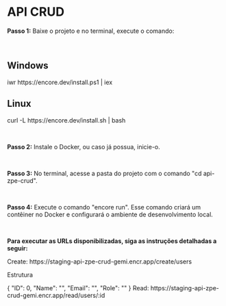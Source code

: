 <h1>API CRUD</h1>
<p><strong>Passo 1:</strong> Baixe o projeto e no terminal, execute o comando:</p>
<br>
<h2>Windows</h2>
<p>iwr https://encore.dev/install.ps1 | iex</p>
<h2>Linux</h2>
<p>curl -L https://encore.dev/install.sh | bash</p>
<br>
<p><strong>Passo 2:</strong> Instale o Docker, ou caso já possua, inicie-o.</p>
<br>
<p><strong>Passo 3:</strong> No terminal, acesse a pasta do projeto com o comando "cd api-zpe-crud".</p>
<br>
<p><strong>Passo 4:</strong> Execute o comando "encore run". Esse comando criará um contêiner no Docker e configurará o ambiente de desenvolvimento local.</p>
<br>
<p><strong>Para executar as URLs disponibilizadas, siga as instruções detalhadas a seguir:</strong></p>
<a>Create:  https://staging-api-zpe-crud-gemi.encr.app/create/users</a>
<p>Estrutura</p>
{
    "ID": 0,
    "Name": "",
    "Email": "",
    "Role": ""
}
<a>Read: https://staging-api-zpe-crud-gemi.encr.app/read/users/:id</a>

 
 
